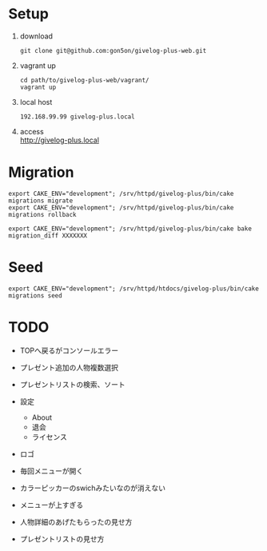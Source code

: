 # Setup

1. download
    ```
    git clone git@github.com:gon5on/givelog-plus-web.git
    ```
2. vagrant up
    ```
    cd path/to/givelog-plus-web/vagrant/
    vagrant up
    ```
3. local host
    ```
    192.168.99.99 givelog-plus.local
    ```
4. access  
http://givelog-plus.local


# Migration

```
export CAKE_ENV="development"; /srv/httpd/givelog-plus/bin/cake migrations migrate
export CAKE_ENV="development"; /srv/httpd/givelog-plus/bin/cake migrations rollback

export CAKE_ENV="development"; /srv/httpd/givelog-plus/bin/cake bake migration_diff XXXXXXX
```

# Seed 

```
export CAKE_ENV="development"; /srv/httpd/htdocs/givelog-plus/bin/cake migrations seed
```


# TODO

* TOPへ戻るがコンソールエラー
* プレゼント追加の人物複数選択
* プレゼントリストの検索、ソート
* 設定
  * About
  * 退会
  * ライセンス

* ロゴ
* 毎回メニューが開く
* カラーピッカーのswichみたいなのが消えない
* メニューが上すぎる
* 人物詳細のあげたもらったの見せ方
* プレゼントリストの見せ方
